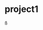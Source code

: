 # project1

<!-- Hey friends and welcome!
Disney’s Cruella recently came out in theaters and on Disney+. In honor of the fur-loving fashionista, I thought it would be a fun tribute if I made a single-page application about her love of fashion and furs!

This webpage is focused on fetching to a public API server and on a Javascript file to connect and append to the DOM. 

I used VS Code on a MAC OS Catalina system To create this project. -->ß 